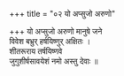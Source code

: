 +++
title = "०२ यो अप्सुजो अरुणो"

+++
यो अप्सुजो अरुणो मानुषे जने  
विवेश बभ्रुर् हर्षयिष्णुर् अक्षितः ।  
शीतरूराय तर्षयिष्णवे  
जुगुशीर्षसावयेशं नमो अस्तु देवाः ॥
